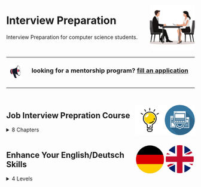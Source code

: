 <a href="/Interview-Preparation/README.md"><img align="right" width="120" src="/Interview-Preparation/logos/interview-preparation.png"></img></a>

# Interview Preparation
Interview Preparation for computer science students.

<br>
<table>
    <tbody>
<tr>
<td align="center" width="10%"><a href="/Mentorship-Programs/README.md"><img src="/icons/announcement.png" width="100%"></img></a></td>
<td align="center" width="90%"><h3>looking for a mentorship program? <a href="/Mentorship-Programs/README.md">fill an application</a></h3><br></td>
</tr>
    </tbody>
</table>
<br>

<a href="/Interview-Preparation/README.md"><img align="right" width="80" src="/Interview-Preparation/logos/tech-docs.png"></img></a>
<a href="/Interview-Preparation/README.md"><img align="right" width="80" src="/Interview-Preparation/logos/tips.png"></img></a>

## Job Interview Prepration Course

<details>
<summary>8 Chapters</summary>

### Chapter 1: [Client Interview Essentials and Preparation Steps](/Interview-Preparation/preparation/chapter1.md)
### Chapter 2: [Making First Impressions at a Job Interview](/Interview-Preparation/preparation/chapter2.md)
### Chapter 3: [Handling Common Job Interview Questions](/Interview-Preparation/preparation/chapter3.md)
### Chapter 4: [Behavioral Job Interview Questions](/Interview-Preparation/preparation/chapter4.md)
### Chapter 5: [Situational Job Interview Questions](/Interview-Preparation/preparation/chapter5.md)
### Chapter 6: [Asking Questions at a Job Interview](/Interview-Preparation/preparation/chapter6.md)
### Chapter 7: [Job Interview Challenges](/Interview-Preparation/preparation/chapter7.md)
### Chapter 8: [Job Interview Preparation Checklist](/Interview-Preparation/preparation/chapter8.md)

</details>
<br>

<a href="/Interview-Preparation/README.md"><img align="right" width="80" src="/Interview-Preparation/logos/english.png"></img></a>
<a href="/Interview-Preparation/README.md"><img align="right" width="80" src="/Interview-Preparation/logos/deutsch.png"></img></a>

## Enhance Your English/Deutsch Skills

<details>
<summary>4 Levels</summary>

### A1: [Building Foundations in English/Deutsch](/Interview-Preparation/languages/a1.md)
### A2: [Strengthening Your English/Deutsch Skills](/Interview-Preparation/languages/a2.md)
### B1: [Intermediate English/Deutsch: Understanding and Responding](/Interview-Preparation/languages/b1.md)
### B2: [Advanced English/Deutsch: Fluency and Nuances](/Interview-Preparation/languages/b2.md)

</details>
<br>
